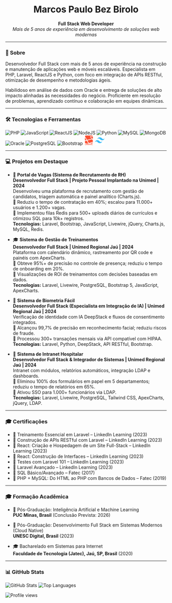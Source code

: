 <h1 align="center">Marcos Paulo Bez Birolo</h1>

<p align="center">
  <b>Full Stack Web Developer</b><br>
  <i>Mais de 5 anos de experiência em desenvolvimento de soluções web modernas</i>
</p>

---

### 🚀 Sobre

Desenvolvedor Full Stack com mais de 5 anos de experiência na construção e manutenção de aplicações web e móveis escaláveis. Especialista em PHP, Laravel, ReactJS e Python, com foco em integração de APIs RESTful, otimização de desempenho e metodologias ágeis.

Habilidoso em análise de dados com Oracle e entrega de soluções de alto impacto alinhadas às necessidades do negócio. Proficiente em resolução de problemas, aprendizado contínuo e colaboração em equipes dinâmicas.

---


### 🛠️ Tecnologias e Ferramentas

<p align="left">
  <img src="https://cdn.jsdelivr.net/gh/devicons/devicon/icons/php/php-original.svg" height="30" alt="PHP"/>
  <img src="https://cdn.jsdelivr.net/gh/devicons/devicon/icons/javascript/javascript-original.svg" height="30" alt="JavaScript"/>
  <img src="https://cdn.jsdelivr.net/gh/devicons/devicon/icons/react/react-original.svg" height="30" alt="ReactJS"/>
  <img src="https://cdn.jsdelivr.net/gh/devicons/devicon/icons/nodejs/nodejs-original.svg" height="30" alt="NodeJS"/>
  <img src="https://cdn.jsdelivr.net/gh/devicons/devicon/icons/python/python-original.svg" height="30" alt="Python"/>
  <img src="https://cdn.jsdelivr.net/gh/devicons/devicon/icons/mysql/mysql-original.svg" height="30" alt="MySQL"/>
  <img src="https://cdn.jsdelivr.net/gh/devicons/devicon/icons/mongodb/mongodb-original.svg" height="30" alt="MongoDB"/>
  <img src="https://cdn.jsdelivr.net/gh/devicons/devicon/icons/oracle/oracle-original.svg" height="30" alt="Oracle"/>
  <img src="https://cdn.jsdelivr.net/gh/devicons/devicon/icons/postgresql/postgresql-original.svg" height="30" alt="PostgreSQL"/>
  <img src="https://cdn.jsdelivr.net/gh/devicons/devicon/icons/bootstrap/bootstrap-original.svg" height="30" alt="Bootstrap"/>
  
  <!-- Laravel e Tailwind por imagem externa confiável -->
  <img src="https://raw.githubusercontent.com/devicons/devicon/master/icons/laravel/laravel-plain-wordmark.svg" height="30" alt="Laravel"/>
  <img src="https://raw.githubusercontent.com/devicons/devicon/master/icons/tailwindcss/tailwindcss-plain.svg" height="30" alt="TailwindCSS"/>
</p>


---

### 💻 Projetos em Destaque

- 🧩 **Portal de Vagas (Sistema de Recrutamento de RH)**  
  **Desenvolvedor Full Stack | Projeto Pessoal Implantado na Unimed | 2024**  
  Desenvolveu uma plataforma de recrutamento com gestão de candidatos, triagem automática e painel analítico (Charts.js).  
  🔹 Reduziu o tempo de contratação em 40%; escalou para 11.000+ usuários e 1.200+ vagas.  
  🔹 Implementou filas Redis para 500+ uploads diários de currículos e otimizou SQL para 10k+ registros.  
  **Tecnologias:** Laravel, Bootstrap, JavaScript, Livewire, jQuery, Charts.js, MySQL, Redis.

- 🎓 **Sistema de Gestão de Treinamentos**  
  **Desenvolvedor Full Stack | Unimed Regional Jaú | 2024**  
  Plataforma com calendário dinâmico, rastreamento por QR code e painéis com ApexCharts.  
  🔹 Obteve 95%+ de precisão no controle de presença; reduziu o tempo de onboarding em 20%.  
  🔹 Visualizações de ROI de treinamentos com decisões baseadas em dados.  
  **Tecnologias:** Laravel, Livewire, PostgreSQL, Bootstrap 5, JavaScript, ApexCharts.

- 🧠 **Sistema de Biometria Fácil**  
  **Desenvolvedor Full Stack (Especialista em Integração de IA) | Unimed Regional Jaú | 2024**  
  Verificação de identidade com IA DeepStack e fluxos de consentimento integrados.  
  🔹 Alcançou 99,7% de precisão em reconhecimento facial; reduziu riscos de fraude.  
  🔹 Processou 300+ transações mensais via API compatível com HIPAA.  
  **Tecnologias:** Laravel, Python, DeepStack, API RESTful, Bootstrap.

- 🏥 **Sistema de Intranet Hospitalar**  
  **Desenvolvedor Full Stack & Integrador de Sistemas | Unimed Regional Jaú | 2024**  
  Intranet com módulos, relatórios automáticos, integração LDAP e dashboards.  
  🔹 Eliminou 100% dos formulários em papel em 5 departamentos; reduziu o tempo de relatórios em 65%.  
  🔹 Ativou SSO para 1.000+ funcionários via LDAP.  
  **Tecnologias:** Laravel, Livewire, PostgreSQL, Tailwind CSS, ApexCharts, jQuery, LDAP.

---

### 🎓 Certificações

- 🏅 Treinamento Essencial em Laravel – LinkedIn Learning (2023)  
- 🏅 Construção de APIs RESTful com Laravel – LinkedIn Learning (2023)  
- 🏅 React: Criação e Hospedagem de um Site Full-Stack – LinkedIn Learning (2023)  
- 🏅 React: Construção de Interfaces – LinkedIn Learning (2023)  
- 🏅 Testes com Laravel 101 – LinkedIn Learning (2023)  
- 🏅 Laravel Avançado – LinkedIn Learning (2023)  
- 🏅 SQL Básico/Avançado – Fatec (2017)  
- 🏅 PHP + MySQL: Do HTML ao PHP com Bancos de Dados – Fatec (2019)

---

### 🎓 Formação Acadêmica

- 📘 Pós-Graduação: Inteligência Artificial e Machine Learning  
  **PUC Minas, Brasil** (Conclusão Prevista: 2026)

- 📘 Pós-Graduação: Desenvolvimento Full Stack em Sistemas Modernos (Cloud Native)  
  **UNESC Digital, Brasil** (2023)

- 🎓 Bacharelado em Sistemas para Internet  
  **Faculdade de Tecnologia (Jatec), Jaú, SP, Brasil** (2020)

---

### 📊 GitHub Stats

<p align="left">
  <img src="https://github-readme-stats.vercel.app/api?username=marcospaulobez&show_icons=true&theme=default" alt="GitHub Stats" height="150"/>
  <img src="https://github-readme-stats.vercel.app/api/top-langs/?username=marcospaulobez&layout=compact&theme=default" alt="Top Languages" height="150"/>
</p>

<p align="left">
  <img src="https://komarev.com/ghpvc/?username=marcospaulobez&color=blue" alt="Profile views"/>
</p>
